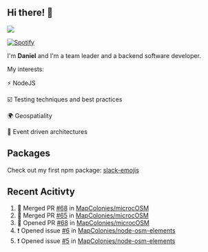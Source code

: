 ## Hi there! 👋

<p>
  <img src="https://github-readme-stats.vercel.app/api?username=syncush&theme=tokyonight">
</p>

[![Spotify](https://novatorem-rust.vercel.app/api/spotify)](https://open.spotify.com/user/syncush)

I'm **Daniel** and I'm a team leader and a backend software developer.

My interests:

⚡ NodeJS

☑️ Testing techniques and best practices

🌍 Geospatiality

🧠 Event driven architectures

## Packages
Check out my first npm package: [slack-emojis](https://www.npmjs.com/package/slack-emojis)

## Recent Acitivty
<!--START_SECTION:activity-->
1. 🎉 Merged PR [#68](https://github.com/MapColonies/microcOSM/pull/68) in [MapColonies/microcOSM](https://github.com/MapColonies/microcOSM)
2. 🎉 Merged PR [#65](https://github.com/MapColonies/microcOSM/pull/65) in [MapColonies/microcOSM](https://github.com/MapColonies/microcOSM)
3. 💪 Opened PR [#68](https://github.com/MapColonies/microcOSM/pull/68) in [MapColonies/microcOSM](https://github.com/MapColonies/microcOSM)
4. ❗️ Opened issue [#6](https://github.com/MapColonies/node-osm-elements/issues/6) in [MapColonies/node-osm-elements](https://github.com/MapColonies/node-osm-elements)
5. ❗️ Opened issue [#5](https://github.com/MapColonies/node-osm-elements/issues/5) in [MapColonies/node-osm-elements](https://github.com/MapColonies/node-osm-elements)
<!--END_SECTION:activity-->
